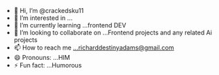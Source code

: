- 👋 Hi, I’m @crackedsku11
- 👀 I’m interested in ...
- 🌱 I’m currently learning ...frontend DEV
- 💞️ I’m looking to collaborate on ...Frontend projects and any related Ai projects
- 📫 How to reach me ...richarddestinyadams@gmail.com
- 😄 Pronouns: ...HIM
- ⚡ Fun fact: ...Humorous

<!---
crackedsku11/crackedsku11 is a ✨ special ✨ repository because its `README.md` (this file) appears on your GitHub profile.
You can click the Preview link to take a look at your changes.
--->
